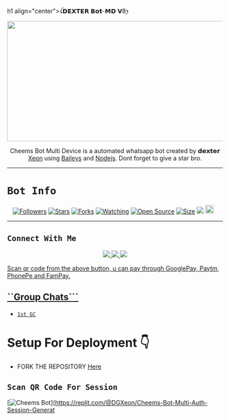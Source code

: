  h1 align="center">ꪶ𝗗𝗘𝗫𝗧𝗘𝗥 𝗕𝗼𝘁-𝗠𝗗 𝗩8ꫂ<br></h1>
<p align="center">
<img src="https://i.ibb.co/cLtCXVm/cheemspic.jpg" width="540" height="280" />
</p>

<p align="center">
Cheems Bot Multi Device is a automated whatsapp bot created by 𝗱𝗲𝘅𝘁𝗲𝗿 <a href="" target="_blank">Xeon</a> using <a href="" target="_blank">Baileys</a> and <a href="" target="_blank">Nodejs</a>. Dont forget to give a star bro.
</p>

<p align="center">
<a href=""></a>
</p>

------

# ```Bot Info```
<p align="center">
<a href="/followers"><img title="Followers" src="/followers/color=red&style=flat-square"></a>
<a href="/stargazers/"><img title="Stars" src="?color=blue&style=flat-square"></a>
<a href="/network/members"><img title="Forks" src="https://img.shields.io/github/forks/DGXeon/CheemsBot-MD8?color=red&style=flat-square"></a>
<a href="/watchers"><img title="Watching" src="?label=Watchers&color=blue&style=flat-square"></a>
<a href=""><img title="Open Source" src="https://img.shields.io/badge/Author-Xeon%20Bot%20Inc.-red?v=103"></a>
<a href="/"><img title="Size" src="https://img.shields.io/?style=flat-square&color=green"></a>
<a href="https://hits.seeyoufarm.com"><img src="https://hits.seeyoufarm.com/api/count/incr/badge.svg?url=https%3A%2F%2Fgithub.com%2FDGXeon%2F-MD8&count_bg=%2379C83D&title_bg=%23555555&icon=probot.svg&icon_color=%2300FF6D&title=hits&edge_flat=false"/></a>
<a href="/graphs/commit-activity"><img height="20" src="https://img.shields.io/badge/Maintained%3F-yes-green.svg"></a>&nbsp;&nbsp;
</p>
<p align='center'>
    </p>

-------

## ```Connect With Me```
<p align="center">
<a href="https://wa.me/94778493845"><img src="https://img.shields.io/badge/Contact Xeon-25D366?style=for-the-badge&logo=whatsapp&logoColor=white" />
<a href="https://chat.whatsapp.com/JXUE45NloA0DSUl549cmKL"><img src="https://img.shields.io/badge/Join Official GC-25D366?style=for-the-badge&logo=whatsapp&logoColor=white" />
<a href="https://youtube.com/channel/UCvAo9TZ0Pw9vrJ_0WYRyO3A"><img src="https://img.shields.io/badge/Subscribe Xeon-ff0000?style=for-the-badge&logo=youtube&logoColor=ff000000&link=https://youtube.com/@Dextertoola999" /><br>
</p>



<p align="left">
Scan qr code from the above button, u can pay through GooglePay, Paytm, PhonePe and FamPay.
</p>

## ``Group Chats```

- [`1st GC`](https://chat.whatsapp.com/JXUE45NloA0DSUl549cmKL)


# Setup For Deployment 👇

- FORK THE REPOSITORY [Here](_____𝗳𝗼𝗿𝗸___)

## `Scan QR Code For Session`
[![Cheems Bot](https://repl.it/badge/github/quiec/whatsasena)](https://replit.com/@DGXeon/Cheems-Bot-Multi-Auth-Session-Generat
